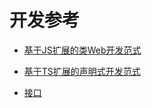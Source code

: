 # 开发参考

-   [基于JS扩展的类Web开发范式](https://gitee.com/openharmony/docs/blob/master/zh-cn/application-dev/reference/arkui-js/Readme-CN.md)

-   [基于TS扩展的声明式开发范式](https://gitee.com/openharmony/docs/blob/master/zh-cn/application-dev/reference/arkui-ts/Readme-CN.md)

-   [接口](https://gitee.com/openharmony/docs/blob/master/zh-cn/application-dev/reference/apis/Readme-CN.md)

